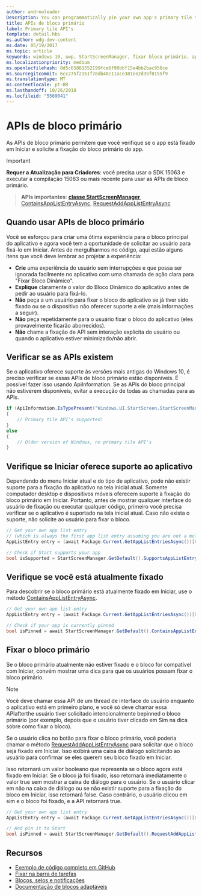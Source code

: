 ```yaml
---
author: andrewleader
Description: You can programmatically pin your own app's primary tile to Start, just like you can pin secondary tiles. And you can check whether it's currently pinned.
title: APIs de bloco primário
label: Primary tile API's
template: detail.hbs
ms.author: wdg-dev-content
ms.date: 05/19/2017
ms.topic: article
keywords: windows 10, uwp, StartScreenManager, fixar bloco primário, apis de bloco primário, verificar se o bloco está fixado, bloco dinâmico
ms.localizationpriority: medium
ms.openlocfilehash: 8d5c65881552199fce6f90bbf15e4bb2bac950ce
ms.sourcegitcommit: 6cc275f2151f78db40c11ace381ee2d35f0155f9
ms.translationtype: MT
ms.contentlocale: pt-BR
ms.lasthandoff: 10/26/2018
ms.locfileid: "5569041"
---
```

# <a name="primary-tile-apis"></a>APIs de bloco primário
 

As APIs de bloco primário permitem que você verifique se o app está fixado em Iniciar e solicite a fixação do bloco primário do app.

> [!IMPORTANT]
> **Requer a Atualização para Criadores**: você precisa usar o SDK 15063 e executar a compilação 15063 ou mais recente para usar as APIs de bloco primário.

> **APIs importantes**: [**classe StartScreenManager**](https://docs.microsoft.com/uwp/api/windows.ui.startscreen.startscreenmanager), [ContainsAppListEntryAsync](https://docs.microsoft.com/uwp/api/windows.ui.startscreen.startscreenmanager#Windows_UI_StartScreen_StartScreenManager_ContainsAppListEntryAsync_Windows_ApplicationModel_Core_AppListEntry_), [RequestAddAppListEntryAsync](https://docs.microsoft.com/uwp/api/windows.ui.startscreen.startscreenmanager#Windows_UI_StartScreen_StartScreenManager_RequestAddAppListEntryAsync_Windows_ApplicationModel_Core_AppListEntry_)


## <a name="when-to-use-primary-tile-apis"></a>Quando usar APIs de bloco primário

Você se esforçou para criar uma ótima experiência para o bloco principal do aplicativo e agora você tem a oportunidade de solicitar ao usuário para fixá-lo em Iniciar. Antes de mergulharmos no código, aqui estão alguns itens que você deve lembrar ao projetar a experiência:

* **Crie** uma experiência do usuário sem interrupções e que possa ser ignorada facilmente no aplicativo com uma chamada de ação clara para "Fixar Bloco Dinâmico".
* **Explique** claramente o valor do Bloco Dinâmico do aplicativo antes de pedir ao usuário para fixá-lo.
* **Não** peça a um usuário para fixar o bloco do aplicativo se já tiver sido fixado ou se o dispositivo não oferecer suporte a ele (mais informações a seguir).
* **Não** peça repetidamente para o usuário fixar o bloco do aplicativo (eles provavelmente ficarão aborrecidos).
* **Não** chame a fixação de API sem interação explícita do usuário ou quando o aplicativo estiver minimizado/não abrir.


## <a name="checking-whether-the-apis-exist"></a>Verificar se as APIs existem

Se o aplicativo oferece suporte às versões mais antigas do Windows 10, é preciso verificar se essas APIs de bloco primário estão disponíveis. É possível fazer isso usando ApiInformation. Se as APIs do bloco principal não estiverem disponíveis, evitar a execução de todas as chamadas para as APIs.

```csharp
if (ApiInformation.IsTypePresent("Windows.UI.StartScreen.StartScreenManager"))
{
    // Primary tile API's supported!
}
else
{
    // Older version of Windows, no primary tile API's
}
```


## <a name="check-if-start-supports-your-app"></a>Verifique se Iniciar oferece suporte ao aplicativo

Dependendo do menu Iniciar atual e do tipo de aplicativo, pode não existir suporte para a fixação do aplicativo na tela inicial atual. Somente computador desktop e dispositivos móveis oferecem suporte à fixação do bloco primário em Iniciar. Portanto, antes de mostrar qualquer interface do usuário de fixação ou executar qualquer código, primeiro você precisa verificar se o aplicativo é suportado na tela inicial atual. Caso não exista o suporte, não solicite ao usuário para fixar o bloco.

```csharp
// Get your own app list entry
// (which is always the first app list entry assuming you are not a multi-app package)
AppListEntry entry = (await Package.Current.GetAppListEntriesAsync())[0];

// Check if Start supports your app
bool isSupported = StartScreenManager.GetDefault().SupportsAppListEntry(entry);
```


## <a name="check-whether-youre-currently-pinned"></a>Verifique se você está atualmente fixado

Para descobrir se o bloco primário está atualmente fixado em Iniciar, use o método [ContainsAppListEntryAsync](https://docs.microsoft.com/uwp/api/windows.ui.startscreen.startscreenmanager#Windows_UI_StartScreen_StartScreenManager_ContainsAppListEntryAsync_Windows_ApplicationModel_Core_AppListEntry_).

```csharp
// Get your own app list entry
AppListEntry entry = (await Package.Current.GetAppListEntriesAsync())[0];

// Check if your app is currently pinned
bool isPinned = await StartScreenManager.GetDefault().ContainsAppListEntryAsync(entry);
```


##  <a name="pin-your-primary-tile"></a>Fixar o bloco primário

Se o bloco primário atualmente não estiver fixado e o bloco for compatível com Iniciar, convém mostrar uma dica para que os usuários possam fixar o bloco primário.

> [!NOTE]
> Você deve chamar essa API de um thread de interface do usuário enquanto o aplicativo está em primeiro plano, e você só deve chamar essa APIafterthe usuário tiver solicitado intencionalmente bepinned o bloco primário (por exemplo, depois que o usuário tiver clicado em Sim na dica sobre como fixar o bloco).

Se o usuário clica no botão para fixar o bloco primário, você poderia chamar o método [RequestAddAppListEntryAsync](https://docs.microsoft.com/uwp/api/windows.ui.startscreen.startscreenmanager#Windows_UI_StartScreen_StartScreenManager_RequestAddAppListEntryAsync_Windows_ApplicationModel_Core_AppListEntry_) para solicitar que o bloco seja fixado em Iniciar. Isso exibirá uma caixa de diálogo solicitando ao usuário para confirmar se eles querem seu bloco fixado em Iniciar.

Isso retornará um valor booleano que representa se o bloco agora está fixado em Iniciar. Se o bloco já foi fixado, isso retornará imediatamente o valor true sem mostrar a caixa de diálogo para o usuário. Se o usuário clicar em não na caixa de diálogo ou se não existir suporte para a fixação do bloco em Iniciar, isso retornará false. Caso contrário, o usuário clicou em sim e o bloco foi fixado, e a API retornará true.

```csharp
// Get your own app list entry
AppListEntry entry = (await Package.Current.GetAppListEntriesAsync())[0];

// And pin it to Start
bool isPinned = await StartScreenManager.GetDefault().RequestAddAppListEntryAsync(entry);
```


## <a name="resources"></a>Recursos

* [Exemplo de código completo em GitHub](https://github.com/WindowsNotifications/quickstart-pin-primary-tile)
* [Fixar na barra de tarefas](../pin-to-taskbar.md)
* [Blocos, selos e notificações](index.md)
* [Documentação de blocos adaptáveis](create-adaptive-tiles.md)
